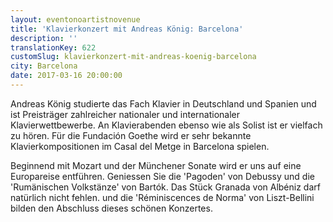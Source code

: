 ```yaml
---
layout: eventonoartistnovenue
title: 'Klavierkonzert mit Andreas König: Barcelona'
description: ''
translationKey: 622
customSlug: klavierkonzert-mit-andreas-koenig-barcelona
city: Barcelona
date: 2017-03-16 20:00:00
---
```


 

Andreas König studierte das Fach Klavier in Deutschland und Spanien und ist Preisträger zahlreicher nationaler und internationaler Klavierwettbewerbe. An Klavierabenden ebenso wie als Solist ist er vielfach zu hören. Für die Fundación Goethe wird er sehr bekannte Klavierkompositionen im Casal del Metge in Barcelona spielen.

Beginnend mit Mozart und der Münchener Sonate wird er uns auf eine Europareise entführen. Geniessen Sie die 'Pagoden' von Debussy und die 'Rumänischen Volkstänze' von Bartók. Das Stück Granada von Albéniz darf natürlich nicht fehlen. und die 'Réminiscences de Norma' von Liszt-Bellini bilden den Abschluss dieses schönen Konzertes.
